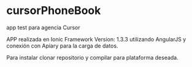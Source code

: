 # cursorPhoneBook
app test para agencia Cursor

APP realizada en Ionic Framework Version: 1.3.3 utilizando AngularJS y conexión con Apiary para la carga de datos.

Para instalar clonar repositorio y compilar para plataforma deseada.
